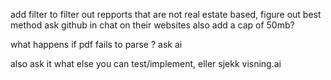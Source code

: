 add filter to filter out repports that are not real estate based, figure out best method ask github 
in chat on their websites
also add a cap of 50mb?

what happens if pdf fails to parse ? ask ai

also ask it what else you can test/implement, eller sjekk visning.ai
